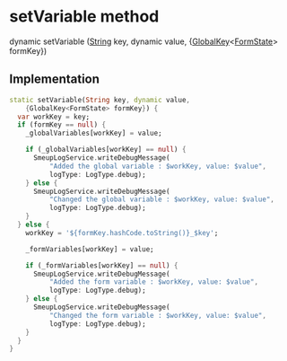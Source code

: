 


# setVariable method








dynamic setVariable
([String](https://api.flutter.dev/flutter/dart-core/String-class.html) key, dynamic value, {[GlobalKey](https://api.flutter.dev/flutter/widgets/GlobalKey-class.html)&lt;[FormState](https://api.flutter.dev/flutter/widgets/FormState-class.html)> formKey})








## Implementation

```dart
static setVariable(String key, dynamic value,
    {GlobalKey<FormState> formKey}) {
  var workKey = key;
  if (formKey == null) {
    _globalVariables[workKey] = value;

    if (_globalVariables[workKey] == null) {
      SmeupLogService.writeDebugMessage(
          "Added the global variable : $workKey, value: $value",
          logType: LogType.debug);
    } else {
      SmeupLogService.writeDebugMessage(
          "Changed the global variable : $workKey, value: $value",
          logType: LogType.debug);
    }
  } else {
    workKey = '${formKey.hashCode.toString()}_$key';

    _formVariables[workKey] = value;

    if (_formVariables[workKey] == null) {
      SmeupLogService.writeDebugMessage(
          "Added the form variable : $workKey, value: $value",
          logType: LogType.debug);
    } else {
      SmeupLogService.writeDebugMessage(
          "Changed the form variable : $workKey, value: $value",
          logType: LogType.debug);
    }
  }
}
```







